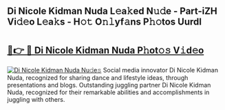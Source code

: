 ## Di Nicole Kidman Nuda L𝚎a𝚔ed N𝚞𝚍e - Part-iZH Vi𝚍𝚎o L𝚎a𝚔s - H𝚘𝚝 O𝚗𝚕yf𝚊ns P𝚑𝚘tos UurdI

# <h2><a href="http://kff3hi.oniu.top/?m=Di+Nicole+Kidman+Nuda">🔗👉 🔴 Di Nicole Kidman Nuda P𝚑ot𝚘𝚜 V𝚒d𝚎o</a></h2>

[![Di Nicole Kidman Nuda Nu𝚍e𝚜](https://i.imgur.com/0qMVB7G.gif)](http://kff3hi.oniu.top/?m=Di+Nicole+Kidman+Nuda)
Social media innovator Di Nicole Kidman Nuda, recognized for sharing dance and lifestyle ideas, through presentations and blogs. Outstanding juggling partner Di Nicole Kidman Nuda, recognized for their remarkable abilities and accomplishments in juggling with others.  
